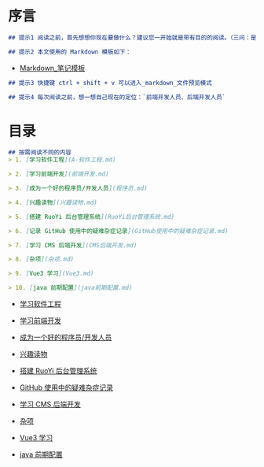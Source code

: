 # 序言
``` md
## 提示1 阅读之前，首先想想你现在要做什么？建议您一开始就是带有目的的阅读。（三问：是什么？为什么？怎么做？）
```

``` md
## 提示2 本文使用的 Markdown 模板如下：
```
- [Markdown_笔记模板](Markdown_笔记模板.md)

``` md
## 提示3 快捷键 ctrl + shift + v 可以进入_markdown_文件预览模式
```

``` md
## 提示4 每次阅读之前，想一想自己现在的定位：`前端开发人员、后端开发人员`
```

# 目录
``` md
## 按需阅读不同的内容
> 1. [学习软件工程](A-软件工程.md)

> 2. [学习前端开发](前端开发.md)

> 3. [成为一个好的程序员/开发人员](程序员.md)

> 4. [兴趣读物](兴趣读物.md)

> 5. [搭建 RuoYi 后台管理系统](RuoYi后台管理系统.md)

> 6. [记录 GitHub 使用中的疑难杂症记录](GitHub使用中的疑难杂症记录.md)

> 7. [学习 CMS 后端开发](CMS后端开发.md)

> 8. [杂项](杂项.md)

> 9. [Vue3 学习](Vue3.md)

> 10. [java 前期配置](java前期配置.md)
```
- [学习软件工程](A-软件工程.md)

- [学习前端开发](前端开发.md)

- [成为一个好的程序员/开发人员](程序员.md)

- [兴趣读物](兴趣读物.md)

- [搭建 RuoYi 后台管理系统](RuoYi后台管理系统.md)

- [GitHub 使用中的疑难杂症记录](GitHub使用中的疑难杂症记录.md)

- [学习 CMS 后端开发](CMS后端开发.md)

- [杂项](杂项.md)

- [Vue3 学习](Vue3.md)

- [java 前期配置](java前期配置.md)